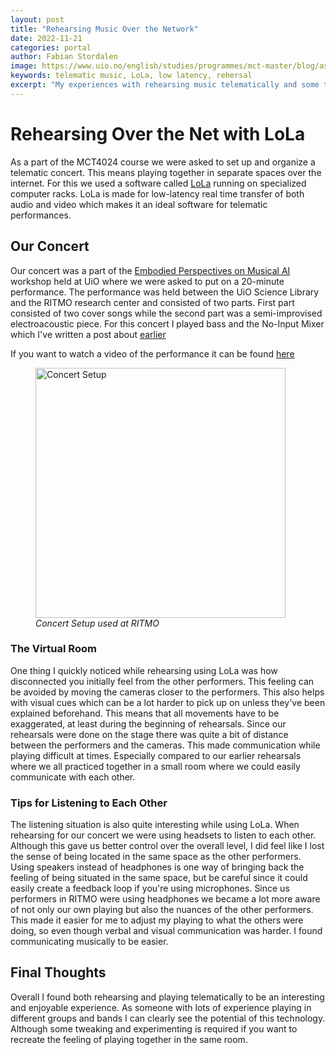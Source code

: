 ```yaml
---
layout: post
title: "Rehearsing Music Over the Network"
date: 2022-11-21
categories: portal
author: Fabian Stordalen
image: https://www.uio.no/english/studies/programmes/mct-master/blog/assets/image/2022_11_23_fabianst_setup.jpg
keywords: telematic music, LoLa, low latency, rehersal
excerpt: "My experiences with rehearsing music telematically and some tips."
---
```


# Rehearsing Over the Net with LoLa

As a part of the MCT4024 course we were asked to set up and organize a telematic concert. This means playing together in separate spaces over the internet. For this we used a software called [LoLa](https://lola.conts.it/) running on specialized computer racks. LoLa is made for low-latency real time transfer of both audio and video which makes it an ideal software for telematic performances.

## Our Concert

Our concert was a part of the [Embodied Perspectives on Musical AI](https://www.uio.no/ritmo/english/news-and-events/events/workshops/2022/embodied-ai/index.html) workshop held at UiO where we were asked to put on a 20-minute performance. The performance was held between the UiO Science Library and the RITMO research center and consisted of two parts. First part consisted of two cover songs while the second part was a semi-improvised electroacoustic piece. For this concert I played bass and the No-Input Mixer which I've written a post about [earlier](https://mct-master.github.io/sound-programming/2022/10/01/fabianst-no-input-mixing-pd.html)

If you want to watch a video of the performance it can be found [here](https://youtu.be/pIq6TP2ox5c?t=423)

<figure style="float: none">
   <img src="https://www.uio.no/english/studies/programmes/mct-master/blog/assets/image/2022_11_23_fabianst_setup.jpg" alt="Concert Setup" title="" width="400" />
   <figcaption><i>Concert Setup used at RITMO</i></figcaption>
</figure>

### The Virtual Room

One thing I quickly noticed while rehearsing using LoLa was how disconnected you initially feel from the other performers. This feeling can be avoided by moving the cameras closer to the performers. This also helps with visual cues which can be a lot harder to pick up on unless they've been explained beforehand. This means that all movements have to be exaggerated, at least during the beginning of rehearsals. Since our rehearsals were done on the stage there was quite a bit of distance between the performers and the cameras. This made communication while playing difficult at times. Especially compared to our earlier rehearsals where we all practiced together in a small room where we could easily communicate with each other.

### Tips for Listening to Each Other

The listening situation is also quite interesting while using LoLa. When rehearsing for our concert we were using headsets to listen to each other. Although this gave us better control over the overall level, I did feel like I lost the sense of being located in the same space as the other performers. Using speakers instead of headphones is one way of bringing back the feeling of being situated in the same space, but be careful since it could easily create a feedback loop if you're using microphones. Since us performers in RITMO were using headphones we became a lot more aware of not only our own playing but also the nuances of the other performers. This made it easier for me to adjust my playing to what the others were doing, so even though verbal and visual communication was harder. I found communicating musically to be easier.


## Final Thoughts

Overall I found both rehearsing and playing telematically to be an interesting and enjoyable experience. As someone with lots of experience playing in different groups and bands I can clearly see the potential of this technology. Although some tweaking and experimenting is required if you want to recreate the feeling of playing together in the same room.
